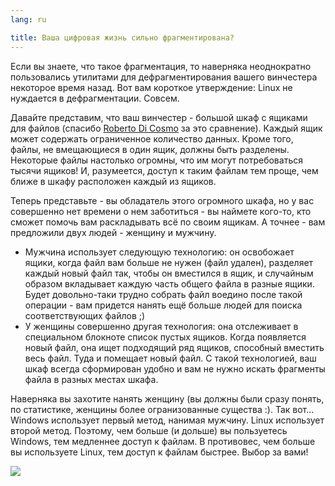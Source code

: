 ```yaml
---
lang: ru

title: Ваша цифровая жизнь сильно фрагментирована?
---
```


Если вы знаете, что такое фрагментация, то наверняка неоднократно
пользовались утилитами для дефрагментирования вашего винчестера некоторое
время назад. Вот вам короткое утверждение: Linux не нуждается в дефрагментации.
Совсем.

Давайте представим, что ваш винчестер - большой шкаф с ящиками для 
файлов (спасибо <a href="http://www.pps.jussieu.fr/~dicosmo/">Roberto 
Di Cosmo</a> за это сравнение). Каждый ящик может содержать ограниченное
количество данных. Кроме того, файлы, не вмещающиеся в один ящик, должны
быть разделены. Некоторые файлы настолько огромны, что им могут потребоваться
тысячи ящиков! И, разумеется, доступ к таким файлам тем проще, чем ближе в шкафу
расположен каждый из ящиков.

Теперь представьте - вы обладатель этого огромного шкафа, но у вас совершенно
нет времени о нем заботиться - вы наймете кого-то, кто сможет помочь вам 
раскладывать всё по своим ящикам. А точнее - вам предложили двух людей - 
женщину и мужчину. 


<ul>

<li>Мужчина использует следующую технологию: он освобожает ящики, когда
файл вам больше не нужен (файл удален), разделяет каждый новый файл так,
чтобы он вместился в ящик, и случайным образом вкладывает каждую часть
общего файла в разные ящики. Будет довольно-таки трудно собрать файл
воедино после такой операции - вам придется нанять ещё больше людей
для поиска соответствующих файлов ;)</li>

<li>У женщины совершенно другая технология: она отслеживает в специальном
блокноте список пустых ящиков. Когда появляется новый файл, она ищет 
подходящий ряд ящиков, способный вместить весь файл. Туда и помещает
новый файл. С такой технологией, ваш шкаф всегда сформирован удобно
и вам не нужно искать фрагменты файла в разных местах шкафа.</li>

</ul>

Наверняка вы захотите нанять женщину (вы должны были сразу понять,
по статистике, женщины более огранизованные существа :). Так вот...
Windows использует первый метод, нанимая мужчину. Linux использует 
второй метод. Поэтому, чем больше (и дольше) вы пользуетесь Windows,
тем медленнее доступ к файлам. В противовес, чем больше вы используете
Linux, тем доступ к файлам быстрее. Выбор за вами!

<img src="Images/defragment.png" />




